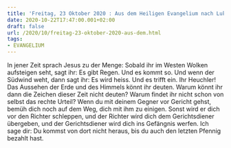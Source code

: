 ```yaml
---
title: 'Freitag, 23 Oktober 2020 : Aus dem Heiligen Evangelium nach Lukas - Lk 12,54-59.'
date: 2020-10-22T17:47:00.001+02:00
draft: false
url: /2020/10/freitag-23-oktober-2020-aus-dem.html
tags: 
- EVANGELIUM
---
```


In jener Zeit sprach Jesus zu der Menge: Sobald ihr im Westen Wolken aufsteigen seht, sagt ihr: Es gibt Regen. Und es kommt so. Und wenn der Südwind weht, dann sagt ihr: Es wird heiss. Und es trifft ein. Ihr Heuchler! Das Aussehen der Erde und des Himmels könnt ihr deuten. Warum könnt ihr dann die Zeichen dieser Zeit nicht deuten? Warum findet ihr nicht schon von selbst das rechte Urteil? Wenn du mit deinem Gegner vor Gericht gehst, bemüh dich noch auf dem Weg, dich mit ihm zu einigen. Sonst wird er dich vor den Richter schleppen, und der Richter wird dich dem Gerichtsdiener übergeben, und der Gerichtsdiener wird dich ins Gefängnis werfen. Ich sage dir: Du kommst von dort nicht heraus, bis du auch den letzten Pfennig bezahlt hast.